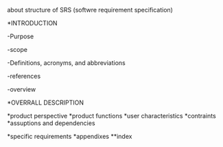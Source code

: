 about structure of SRS (softwre requirement specification)


*INTRODUCTION

-Purpose

-scope

-Definitions, acronyms, and abbreviations 

-references 

-overview

*OVERRALL DESCRIPTION 

*product perspective 
*product functions 
*user characteristics 
*contraints 
*assuptions and dependencies 

*specific requirements 
*appendixes
**index 
